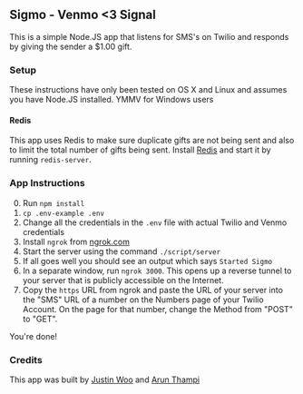 ## Sigmo - Venmo <3 Signal

This is a simple Node.JS app that listens for SMS's on Twilio and
responds by giving the sender a $1.00 gift.

### Setup

These instructions have only been tested on OS X and Linux and assumes
you have Node.JS installed. YMMV for
Windows users

#### Redis

This app uses Redis to make sure duplicate gifts are not being sent and
also to limit the total number of gifts being sent. Install
[Redis](http://redis.io) and start it by running `redis-server`.

### App Instructions

0. Run `npm install`
1. `cp .env-example .env`
2. Change all the credentials in the `.env` file with actual Twilio and
   Venmo credentials
3. Install `ngrok` from [ngrok.com](https://ngrok.com)
4. Start the server using the command `./script/server`
5. If all goes well you should see an output which says `Started Sigmo`
6. In a separate window, run `ngrok 3000`. This opens up a reverse
   tunnel to your server that is publicly accessible on the Internet.
7. Copy the `https` URL from ngrok and paste the URL of your server
   into the "SMS" URL of a number on the Numbers page of your Twilio
Account. On the page for that number, change the Method from "POST" to
"GET".

You're done!

### Credits

This app was built by [Justin Woo](https://twitter.com/jzwoo) and [Arun
Thampi](https://twitter.com/iamclovin)
